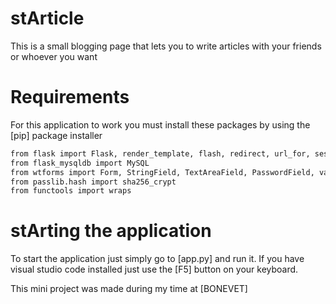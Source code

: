 # stArticle

This is a small blogging page that lets you to write articles with your friends or whoever you want

# Requirements

For this application to work you must install these packages by using the [pip] package installer

```bash
from flask import Flask, render_template, flash, redirect, url_for, session, request, logging
from flask_mysqldb import MySQL
from wtforms import Form, StringField, TextAreaField, PasswordField, validators
from passlib.hash import sha256_crypt
from functools import wraps

```
# stArting the application

To start the application just simply go to [app.py] and run it. If you have visual studio code installed just use the [F5] button on your keyboard.

This mini project was made during my time at [BONEVET]
